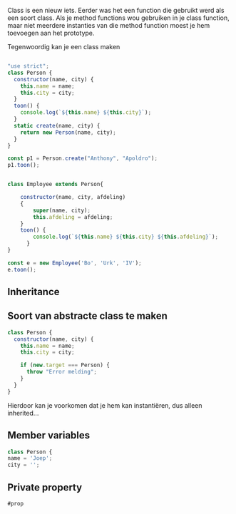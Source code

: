 Class is een nieuw iets. Eerder was het een function die gebruikt werd als een soort class.
Als je method functions wou gebruiken in je class function, maar niet meerdere instanties van die method function moest je hem toevoegen aan het prototype.

Tegenwoordig kan je een class maken

```javascript

"use strict";
class Person {
  constructor(name, city) {
    this.name = name;
    this.city = city;
  }
  toon() {
    console.log(`${this.name} ${this.city}`);
  }
  static create(name, city) {
    return new Person(name, city);
  }
}

const p1 = Person.create("Anthony", "Apoldro");
p1.toon();


class Employee extends Person{

    constructor(name, city, afdeling)
    {
        super(name, city);
        this.afdeling = afdeling;
    }
    toon() {
        console.log(`${this.name} ${this.city} ${this.afdeling}`);
      }
}

const e = new Employee('Bo', 'Urk', 'IV');
e.toon();
```

## Inheritance



## Soort van abstracte class te maken

```javascript
class Person {
  constructor(name, city) {
    this.name = name;
    this.city = city;

    if (new.target === Person) {
      throw "Error melding";
    }
  }
}

```

Hierdoor kan je voorkomen dat je hem kan instantiëren, dus alleen inherited...

## Member variables


```javascript
class Person {
name = 'Joep';
city = '';
```

## Private property

`#prop`
